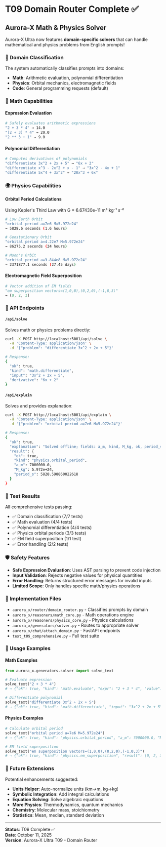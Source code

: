 # T09 Domain Router Complete ✅

## Aurora-X Math & Physics Solver

Aurora-X Ultra now features **domain-specific solvers** that can handle mathematical and physics problems from English prompts!

### 🎯 Domain Classification

The system automatically classifies prompts into domains:
- **Math**: Arithmetic evaluation, polynomial differentiation
- **Physics**: Orbital mechanics, electromagnetic fields
- **Code**: General programming requests (default)

### 🔢 Math Capabilities

#### Expression Evaluation
```bash
# Safely evaluates arithmetic expressions
"2 + 3 * 4" → 14.0
"(2 + 3) * 4" → 20.0
"2 ** 3 + 1" → 9.0
```

#### Polynomial Differentiation
```bash
# Computes derivatives of polynomials
"differentiate 3x^2 + 2x + 5" → "6x + 2"
"differentiate x^3 - 2x^2 + x - 1" → "3x^2 - 4x + 1"
"differentiate 5x^4 + 3x^2" → "20x^3 + 6x"
```

### 🌍 Physics Capabilities

#### Orbital Period Calculations
Using Kepler's Third Law with G = 6.67430e-11 m³ kg⁻¹ s⁻²
```bash
# Low Earth Orbit
"orbital period a=7e6 M=5.972e24" 
→ 5828.6 seconds (1.6 hours)

# Geostationary Orbit
"orbital period a=4.22e7 M=5.972e24"
→ 86275.2 seconds (24 hours)

# Moon's Orbit
"orbital period a=3.844e8 M=5.972e24"
→ 2371877.1 seconds (27.45 days)
```

#### Electromagnetic Field Superposition
```python
# Vector addition of EM fields
"em superposition vectors=(1,0,0),(0,2,0),(-1,0,3)"
→ (0, 2, 3)
```

### 📡 API Endpoints

#### `/api/solve`
Solves math or physics problems directly:
```bash
curl -X POST http://localhost:5001/api/solve \
  -H 'Content-Type: application/json' \
  -d '{"problem": "differentiate 3x^2 + 2x + 5"}'

# Response:
{
  "ok": true,
  "kind": "math.differentiate",
  "input": "3x^2 + 2x + 5",
  "derivative": "6x + 2"
}
```

#### `/api/explain`
Solves and provides explanation:
```bash
curl -X POST http://localhost:5001/api/explain \
  -H 'Content-Type: application/json' \
  -d '{"problem": "orbital period a=7e6 M=5.972e24"}'

# Response:
{
  "ok": true,
  "explanation": "Solved offline; fields: a_m, kind, M_kg, ok, period_s",
  "result": {
    "ok": true,
    "kind": "physics.orbital_period",
    "a_m": 7000000.0,
    "M_kg": 5.972e+24,
    "period_s": 5828.598860022618
  }
}
```

### 🧪 Test Results

All comprehensive tests passing:
- ✅ Domain classification (7/7 tests)
- ✅ Math evaluation (4/4 tests)
- ✅ Polynomial differentiation (4/4 tests)
- ✅ Physics orbital periods (3/3 tests)
- ✅ EM field superposition (1/1 test)
- ✅ Error handling (2/2 tests)

### 🛡️ Safety Features

- **Safe Expression Evaluation**: Uses AST parsing to prevent code injection
- **Input Validation**: Rejects negative values for physical quantities
- **Error Handling**: Returns structured error messages for invalid inputs
- **Limited Scope**: Only handles specific math/physics operations

### 📁 Implementation Files

- `aurora_x/router/domain_router.py` - Classifies prompts by domain
- `aurora_x/reasoners/math_core.py` - Math operations engine
- `aurora_x/reasoners/physics_core.py` - Physics calculations
- `aurora_x/generators/solver.py` - Routes to appropriate solver
- `aurora_x/chat/attach_domain.py` - FastAPI endpoints
- `test_t09_comprehensive.py` - Full test suite

### 🚀 Usage Examples

#### Math Examples
```python
from aurora_x.generators.solver import solve_text

# Evaluate expression
solve_text("2 + 3 * 4")
# → {"ok": true, "kind": "math.evaluate", "expr": "2 + 3 * 4", "value": 14.0}

# Differentiate polynomial
solve_text("differentiate 3x^2 + 2x + 5")
# → {"ok": true, "kind": "math.differentiate", "input": "3x^2 + 2x + 5", "derivative": "6x + 2"}
```

#### Physics Examples
```python
# Calculate orbital period
solve_text("orbital period a=7e6 M=5.972e24")
# → {"ok": true, "kind": "physics.orbital_period", "a_m": 7000000.0, "M_kg": 5.972e24, "period_s": 5828.6}

# EM field superposition
solve_text("em superposition vectors=(1,0,0),(0,2,0),(-1,0,3)")
# → {"ok": true, "kind": "physics.em_superposition", "result": (0, 2, 3)}
```

### 🔮 Future Extensions

Potential enhancements suggested:
- **Units Helper**: Auto-normalize units (km→m, kg→kg)
- **Symbolic Integration**: Add integral calculations
- **Equation Solving**: Solve algebraic equations
- **More Physics**: Thermodynamics, quantum mechanics
- **Chemistry**: Molecular mass, stoichiometry
- **Statistics**: Mean, median, standard deviation

---

**Status**: T09 Complete ✅  
**Date**: October 11, 2025  
**Version**: Aurora-X Ultra T09 - Domain Router